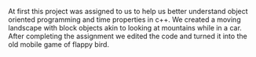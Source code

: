 At first this project was assigned to us to help us better understand object oriented programming and time properties in c++. We created a moving landscape with block objects akin to looking at mountains while in a car. After completing the assignment we edited the code and turned it into the old mobile game of flappy bird.
